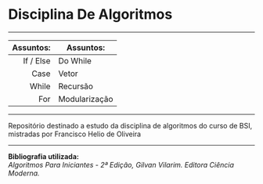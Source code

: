 # Disciplina De Algoritmos

---

| Assuntos: |           Assuntos: |
|----------:|---------------------|
| If / Else |            Do While |
|      Case |               Vetor |
|     While |            Recursão |
|       For |       Modularização |

---

Repositório destinado a estudo da disciplina de algoritmos do curso de BSI, mistradas por Francisco Helio de Oliveira  

---

**Bibliografia utilizada:**  
*Algoritmos Para Iniciantes - 2ª Edição, Gilvan Vilarim. Editora Ciência Moderna.*

